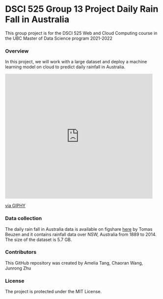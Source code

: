 # DSCI 525 Group 13 Project Daily Rain Fall in Australia 

This group project is for the DSCI 525 Web and Cloud Computing course in the UBC Master of Data Science program 2021-2022 

### Overview 
In this project, we will work with a large dataset and deploy a machine learning model on cloud to predict daily rainfall in Australia. 

<iframe src="https://giphy.com/embed/4iJvmdG6jbFKw" width="480" height="407" frameBorder="0" class="giphy-embed" allowFullScreen></iframe><p><a href="https://giphy.com/gifs/gok-4iJvmdG6jbFKw">via GIPHY</a></p>

### Data collection
The daily rain fall in Australia data is available on figshare [here](https://figshare.com/articles/dataset/Daily_rainfall_over_NSW_Australia/14096681) by Tomas Beuzen and it contains rainfall data over NSW, Australia from 1889 to 2014. The size of the dataset is 5.7 GB. 

### Contributors

This GitHub repository was created by Amelia Tang, Chaoran Wang, Junrong Zhu

### License
The project is protected under the MIT License.
